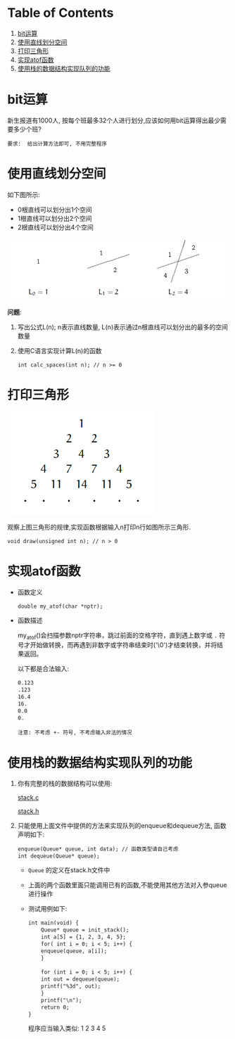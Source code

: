 
# Table of Contents

1.  [bit运算](#org1f9acf8)
2.  [使用直线划分空间](#org16206b9)
3.  [打印三角形](#orge3e70e0)
4.  [实现atof函数](#org3fc40f9)
5.  [使用栈的数据结构实现队列的功能](#orgebf9c51)



<a id="org1f9acf8"></a>

# bit运算

新生报道有1000人, 按每个班最多32个人进行划分,应该如何用bit运算得出最少需要多少个班?

    要求:  给出计算方法即可, 不用完整程序


<a id="org16206b9"></a>

# 使用直线划分空间

如下图所示:

-   0根直线可以划分出1个空间
-   1根直线可以划分出2个空间
-   2根直线可以划分出4个空间

![img](./img/line.png)

**问题**:

1.  写出公式L(n); n表示直线数量, L(n)表示通过n根直线可以划分出的最多的空间数量
2.  使用C语言实现计算L(n)的函数
    
        int calc_spaces(int n); // n >= 0


<a id="orge3e70e0"></a>

# 打印三角形

![img](./img/triangle.png)

观察上图三角形的规律,实现函数根据输入n打印n行如图所示三角形.

    void draw(unsigned int n); // n > 0


<a id="org3fc40f9"></a>

# 实现atof函数

-   函数定义
    
        double my_atof(char *nptr);
-   函数描述
    
    my<sub>atof</sub>()会扫描参数nptr字符串，跳过前面的空格字符，直到遇上数字或 `.` 符号才开始做转换，而再遇到非数字或字符串结束时('\\0')才结束转换，并将结果返回。
    
    以下都是合法输入:
    
        0.123
        .123
        16.4
        16.
        0.0
        0.
    
        注意: 不考虑 +- 符号, 不考虑输入非法的情况


<a id="orgebf9c51"></a>

# 使用栈的数据结构实现队列的功能

1.  你有完整的栈的数据结构可以使用:
    
    [stack.c](https://github.com/linc5403/ds-c/blob/master/code/02-stack/stack.c)
    
    [stack.h](https://github.com/linc5403/ds-c/blob/master/code/02-stack/stack.h)

2.  只能使用上面文件中提供的方法来实现队列的enqueue和dequeue方法, 函数声明如下:
    
        enqueue(Queue* queue, int data); // 函数类型请自己考虑
        int dequeue(Queue* queue);
    
    -   `Queue` 的定义在stack.h文件中
    -   上面的两个函数里面只能调用已有的函数,不能使用其他方法对入参queue进行操作
    -   测试用例如下:
        
            int main(void) {
                Queue* queue = init_stack();
                int a[5] = {1, 2, 3, 4, 5};
                for( int i = 0; i < 5; i++) {
            	enqueue(queue, a[i]);
                }
            
                for (int i = 0; i < 5; i++) {
            	int out = dequeue(queue);
            	printf("%3d", out);
                }
                printf("\n");
                return 0;
            }
        
        程序应当输入类似: 1  2  3  4  5

